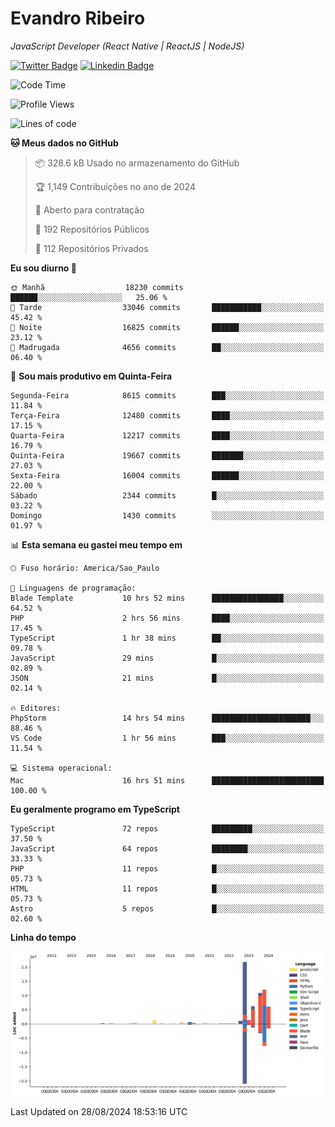 # Evandro **Ribeiro**

*JavaScript Developer (React Native | ReactJS | NodeJS)*

[![Twitter Badge](https://img.shields.io/badge/-@ribeiroevandro-201B2D?style=flat-square&labelColor=201B2D&logo=twitter&logoColor=white&link=https://twitter.com/ribeiroevandro)](https://twitter.com/ribeiroevandro) 
[![Linkedin Badge](https://img.shields.io/badge/-Evandro%20Ribeiro-201B2D?style=flat-square&logo=Linkedin&logoColor=white&link=https://www.linkedin.com/in/ribeiroevandro)](https://www.linkedin.com/in/ribeiroevandro) 


<!--START_SECTION:waka-->
![Code Time](http://img.shields.io/badge/Code%20Time-4%2C080%20hrs%2044%20mins-blue)

![Profile Views](http://img.shields.io/badge/Visualizac%C3%B5es%20do%20perfil-0-blue)

![Lines of code](https://img.shields.io/badge/Desde%20o%20Hello%20World%20eu%20escrevi-62.0%20million%20linhas%20de%20c%C3%B3digo-blue)

**🐱 Meus dados no GitHub** 

> 📦 328.6 kB Usado no armazenamento do GitHub 
 > 
> 🏆 1,149 Contribuições no ano de 2024
 > 
> 💼 Aberto para contratação
 > 
> 📜 192 Repositórios Públicos 
 > 
> 🔑 112 Repositórios Privados 
 > 
**Eu sou diurno 🐤** 

```text
🌞 Manhã                  18230 commits       ██████░░░░░░░░░░░░░░░░░░░   25.06 % 
🌆 Tarde                  33046 commits       ███████████░░░░░░░░░░░░░░   45.42 % 
🌃 Noite                  16825 commits       ██████░░░░░░░░░░░░░░░░░░░   23.12 % 
🌙 Madrugada              4656 commits        ██░░░░░░░░░░░░░░░░░░░░░░░   06.40 % 
```
📅 **Sou mais produtivo em Quinta-Feira** 

```text
Segunda-Feira            8615 commits        ███░░░░░░░░░░░░░░░░░░░░░░   11.84 % 
Terça-Feira              12480 commits       ████░░░░░░░░░░░░░░░░░░░░░   17.15 % 
Quarta-Feira             12217 commits       ████░░░░░░░░░░░░░░░░░░░░░   16.79 % 
Quinta-Feira             19667 commits       ███████░░░░░░░░░░░░░░░░░░   27.03 % 
Sexta-Feira              16004 commits       ██████░░░░░░░░░░░░░░░░░░░   22.00 % 
Sábado                   2344 commits        █░░░░░░░░░░░░░░░░░░░░░░░░   03.22 % 
Domingo                  1430 commits        ░░░░░░░░░░░░░░░░░░░░░░░░░   01.97 % 
```


📊 **Esta semana eu gastei meu tempo em** 

```text
🕑︎ Fuso horário: America/Sao_Paulo

💬 Linguagens de programação: 
Blade Template           10 hrs 52 mins      ████████████████░░░░░░░░░   64.52 % 
PHP                      2 hrs 56 mins       ████░░░░░░░░░░░░░░░░░░░░░   17.45 % 
TypeScript               1 hr 38 mins        ██░░░░░░░░░░░░░░░░░░░░░░░   09.78 % 
JavaScript               29 mins             █░░░░░░░░░░░░░░░░░░░░░░░░   02.89 % 
JSON                     21 mins             █░░░░░░░░░░░░░░░░░░░░░░░░   02.14 % 

🔥 Editores: 
PhpStorm                 14 hrs 54 mins      ██████████████████████░░░   88.46 % 
VS Code                  1 hr 56 mins        ███░░░░░░░░░░░░░░░░░░░░░░   11.54 % 

💻 Sistema operacional: 
Mac                      16 hrs 51 mins      █████████████████████████   100.00 % 
```

**Eu geralmente programo em TypeScript** 

```text
TypeScript               72 repos            █████████░░░░░░░░░░░░░░░░   37.50 % 
JavaScript               64 repos            ████████░░░░░░░░░░░░░░░░░   33.33 % 
PHP                      11 repos            █░░░░░░░░░░░░░░░░░░░░░░░░   05.73 % 
HTML                     11 repos            █░░░░░░░░░░░░░░░░░░░░░░░░   05.73 % 
Astro                    5 repos             █░░░░░░░░░░░░░░░░░░░░░░░░   02.60 % 
```



**Linha do tempo**

![Lines of Code chart](https://raw.githubusercontent.com/ribeiroevandro/ribeiroevandro/main/assets/bar_graph.png)


 Last Updated on 28/08/2024 18:53:16 UTC
<!--END_SECTION:waka-->
